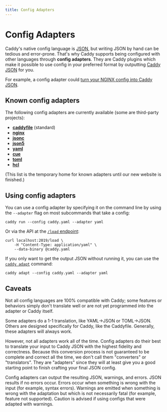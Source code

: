 ```yaml
---
title: Config Adapters
---
```


# Config Adapters

Caddy's native config language is [JSON](https://www.json.org/json-en.html), but writing JSON by hand can be tedious and error-prone. That's why Caddy supports being configured with other languages through **config adapters**. They are Caddy plugins which make it possible to use config in your preferred format by outputting [Caddy JSON](/docs/json/) for you.

For example, a config adapter could [turn your NGINX config into Caddy JSON](https://github.com/caddyserver/nginx-adapter).

## Known config adapters

The following config adapters are currently available (some are third-party projects):

- [**caddyfile**](/docs/caddyfile) (standard)
- [**nginx**](https://github.com/caddyserver/nginx-adapter)
- [**jsonc**](https://github.com/caddyserver/jsonc-adapter)
- [**json5**](https://github.com/caddyserver/json5-adapter)
- [**yaml**](https://github.com/abiosoft/caddy-yaml)
- [**cue**](https://github.com/caddyserver/cue-adapter)
- [**toml**](https://github.com/awoodbeck/caddy-toml-adapter)
- [**hcl**](https://github.com/francislavoie/caddy-hcl)

(This list is the temporary home for known adapters until our new website is finished.)

## Using config adapters

You can use a config adapter by specifying it on the command line by using the `--adapter` flag on most subcommands that take a config:

<pre><code class="cmd bash">caddy run --config caddy.yaml --adapter yaml</code></pre>

Or via the API at the [`/load` endpoint](/docs/api#post-load):

<pre><code class="cmd bash">curl localhost:2019/load \
	-H "Content-Type: application/yaml" \
	--data-binary @caddy.yaml</code></pre>

If you only want to get the output JSON without running it, you can use the [`caddy adapt`](/docs/command-line#caddy-adapt) command:

<pre><code class="cmd bash">caddy adapt --config caddy.yaml --adapter yaml</code></pre>

## Caveats

Not all config languages are 100% compatible with Caddy; some features or behaviors simply don't translate well or are not yet programmed into the adapter or Caddy itself.

Some adapters do a 1-1 translation, like YAML->JSON or TOML->JSON. Others are designed specifically for Caddy, like the Caddyfile. Generally, these adapters will always work.

However, not all adapters work all of the time. Config adapters do their best to translate your input to Caddy JSON with the highest fidelity and correctness. Because this conversion process is not guaranteed to be complete and correct all the time, we don't call them "converters" or "translators". They are "adapters" since they will at least give you a good starting point to finish crafting your final JSON config.

Config adapters can output the resulting JSON, warnings, and errors. JSON results if no errors occur. Errors occur when something is wrong with the input (for example, syntax errors). Warnings are emitted when something is wrong with the adaptation but which is not necessarily fatal (for example, feature not supported). Caution is advised if using configs that were adapted with warnings.

